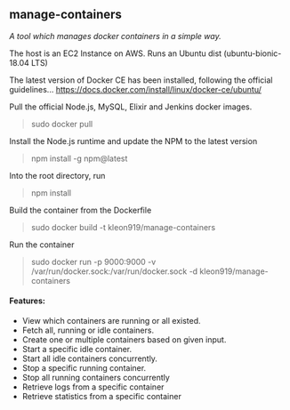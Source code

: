 ## manage-containers
_A tool which manages docker containers in a simple way._

The host is an EC2 Instance on AWS. 
Runs an Ubuntu dist (ubuntu-bionic-18.04 LTS)

The latest version of Docker CE has been installed, following the official guidelines...
https://docs.docker.com/install/linux/docker-ce/ubuntu/

Pull the official Node.js, MySQL, Elixir and Jenkins docker images.
>sudo docker pull 

Install the Node.js runtime and update the NPM to the latest version 
>npm install -g npm@latest

Into the root directory, run
>npm install

Build the container from the Dockerfile
>sudo docker build -t kleon919/manage-containers

Run the container
>sudo docker run -p 9000:9000 -v /var/run/docker.sock:/var/run/docker.sock -d kleon919/manage-containers


#### Features:
- View which containers are running or all existed.
- Fetch all, running or idle containers.
- Create one or multiple containers based on given input.
- Start a specific idle container. 
- Start all idle containers concurrently.
- Stop a specific running container. 
- Stop all running containers concurrently
- Retrieve logs from a specific container
- Retrieve statistics from a specific container